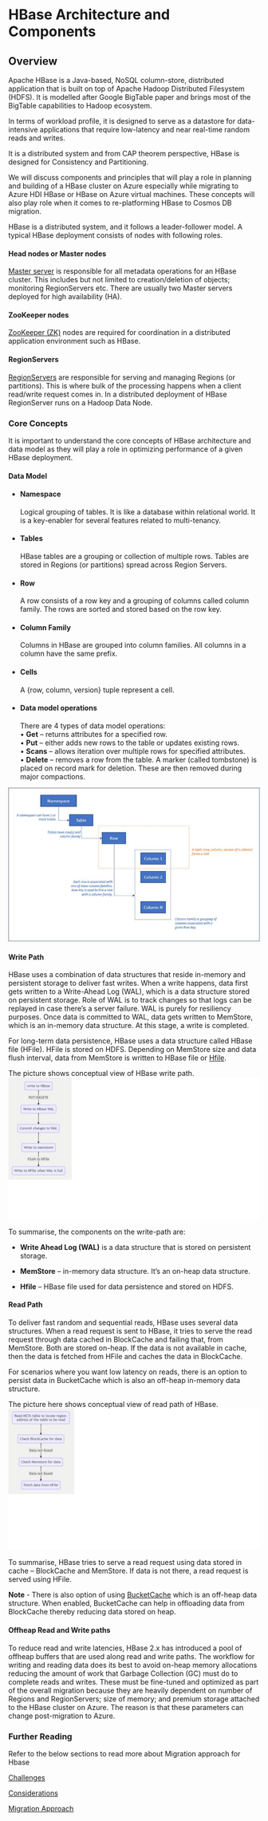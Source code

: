 
# HBase Architecture and Components

## Overview

Apache HBase is a Java-based, NoSQL column-store, distributed application that is built on top of Apache Hadoop Distributed Filesystem (HDFS). It is modelled after Google BigTable paper and brings most of the BigTable capabilities to Hadoop ecosystem.  

In terms of workload profile, it is designed to serve as a datastore for data-intensive applications that require low-latency and near real-time random reads and writes.  

It is a distributed system and from CAP theorem perspective, HBase is designed for Consistency and Partitioning.  

We will discuss components and principles that will play a role in planning and building of a HBase cluster on Azure especially while migrating to Azure HDI HBase or HBase on Azure virtual machines. These concepts will also play role when it comes to re-platforming HBase to Cosmos DB migration.  

HBase is a distributed system, and it follows a leader-follower model. A typical HBase deployment consists of nodes with following roles.  

#### **Head nodes or Master nodes** 

[Master server](https://HBase.apache.org/book.html#architecture.master) is responsible for all metadata operations for an HBase cluster. This includes but not limited to creation/deletion of objects; monitoring RegionServers etc. There are usually two Master servers deployed for high availability (HA).

#### **ZooKeeper nodes**

[ZooKeeper (ZK)](https://zookeeper.apache.org/) nodes are required for coordination in a distributed application environment such as HBase.

#### **RegionServers**

[RegionServers](https://HBase.apache.org/book.html#regionserver.arch) are responsible for serving and managing Regions (or partitions). This is where bulk of the processing happens when a client read/write request comes in. In a distributed deployment of HBase RegionServer runs on a Hadoop Data Node.  

### **Core Concepts**

It is important to understand the core concepts of HBase architecture and data model as they will play a role in optimizing performance of a given HBase deployment. 

#### **Data Model**  

- #### **Namespace**  
    Logical grouping of tables. It is like a database within relational world. It is a key-enabler for several features related to multi-tenancy.  

- #### **Tables**  
    HBase tables are a grouping or collection of multiple rows. Tables are stored in Regions (or partitions) spread across Region Servers.  

- #### **Row**  
    A row consists of a row key and a grouping of columns called column family. The rows are sorted and stored based on the row key.  

- #### **Column Family**  
    Columns in HBase are grouped into column families. All columns in a column have the same prefix.  

- #### **Cells**  
    A {row, column, version} tuple represent a cell.  

- #### **Data model operations**  
    There are 4 types of data model operations:  
• **Get** – returns attributes for a specified row.  
• **Put** – either adds new rows to the table or updates existing rows.  
• **Scans** – allows iteration over multiple rows for specified attributes.  
• **Delete** – removes a row from the table. A marker (called tombstone) is placed on record mark for deletion. These are then removed during major compactions.  

![hbase-data-model](../images/hbase-data-model.jpg)

#### **Write Path**
HBase uses a combination of data structures that reside in-memory and persistent storage to deliver fast writes. When a write happens, data first gets written to a Write-Ahead Log (WAL), which is a data structure stored on persistent storage. Role of WAL is to track changes so that logs can be replayed in case there’s a server failure. WAL is purely for resiliency purposes.
Once data is committed to WAL, data gets written to MemStore, which is an in-memory data structure. At this stage, a write is completed.  

For long-term data persistence, HBase uses a data structure called HBase file (HFile). HFile is stored on HDFS. Depending on MemStore size and data flush interval, data from MemStore is written to HBase file or [Hfile](https://HBase.apache.org/book.html#_hfile_format_2).  

The picture shows conceptual view of HBase write path.  
![hbase-write-path](../images/hbase-write-path.png)

To summarise, the components on the write-path are:  
- **Write Ahead Log (WAL)** is a data structure that is stored on persistent storage.
  
- **MemStore** – in-memory data structure. It’s an on-heap data structure.  

- **Hfile** – HBase file used for data persistence and stored on HDFS.

#### **Read Path**

To deliver fast random and sequential reads, HBase uses several data structures. When a read request is sent to HBase, it tries to serve the read request through data cached in BlockCache and failing that, from MemStore. Both are stored on-heap. If the data is not available in cache, then the data is fetched from HFile and caches the data in BlockCache.  

For scenarios where you want low latency on reads, there is an option to persist data in BucketCache which is also an off-heap in-memory data structure.

The picture here shows conceptual view of read path of HBase.  
![hbase-read-path](../images/hbase-read-path.png)

To summarise, HBase tries to serve a read request using data stored in cache – BlockCache and MemStore. If data is not there, a read request is served using HFile.  

**Note** - There is also option of using [BucketCache](https://hbase.apache.org/book.html#offheap.blockcache) which is an off-heap data structure. When enabled, BucketCache can help in offloading data from BlockCache thereby reducing data stored on heap.

#### **Offheap Read and Write paths**

To reduce read and write latencies, HBase 2.x has introduced a pool of offheap buffers that are used along read and write paths. The workflow for writing and reading data does its best to avoid on-heap memory allocations reducing the amount of work that Garbage Collection (GC) must do to complete reads and writes. These must be fine-tuned and optimized as part of the overall migration because they are heavily dependent on number of Regions and RegionServers; size of memory; and premium storage attached to the HBase cluster on Azure. The reason is that these parameters can change post-migration to Azure.  

### Further Reading

Refer to the below sections to read more about Migration approach for Hbase

[Challenges](challenges.md)

[Considerations](considerations.md)

[Migration Approach](migration-approach.md)

